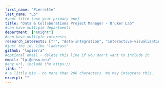 ```yaml
---
first_name: "Pierrette"      
last_name: "Lo"  
#your title (use your primary one)
title: "Data & Collaborations Project Manager - Druker Lab" 
#can have multiple departments
department: ["Knight"]   
#can have multiple interests 
research_interests: ["r", "data-integration", "interactive-visualization", "data-visualization", "education", "data-quality", "information-retrieval"]  
#just the id, like "laderast"
github: "lopierra"
#optional email - delete this line if you don't want to include it
email: "lpi@ohsu.edu"
#any url, include the https:// 
link: ""   
# a little bio - no more than 200 characters. We may integrate this.
excerpt: "" 
---
```

